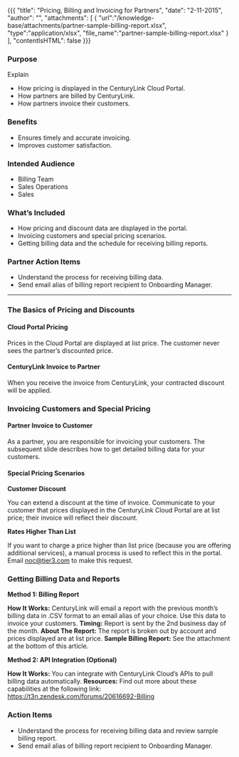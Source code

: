 {{{
  "title": "Pricing, Billing and Invoicing for Partners",
  "date": "2-11-2015",
  "author": "",
  "attachments": [
    {
      "url":"/knowledge-base/attachments/partner-sample-billing-report.xlsx",
      "type":"application/xlsx",
      "file_name":"partner-sample-billing-report.xlsx"
    }
  ],
  "contentIsHTML": false
}}}

### Purpose

Explain
* How pricing is displayed in the CenturyLink Cloud Portal.
* How partners are billed by CenturyLink. 
* How partners invoice their customers.

### Benefits
* Ensures timely and accurate invoicing.
* Improves customer satisfaction.

### Intended Audience
* Billing Team
* Sales Operations
* Sales

### What’s Included
* How pricing and discount data are displayed in the portal. 
* Invoicing customers and special pricing scenarios.
* Getting billing data and the schedule for receiving billing reports.

### Partner Action Items
* Understand the process for receiving billing data.
* Send email alias of billing report recipient to Onboarding Manager.

---

### The Basics of Pricing and Discounts

#### Cloud Portal Pricing

Prices in the Cloud Portal are displayed at list price. The customer never sees the partner’s discounted price.

#### CenturyLink Invoice to Partner

When you receive the invoice from CenturyLink, your contracted discount will be applied.

### Invoicing Customers and Special Pricing

#### Partner Invoice to Customer

As a partner, you are responsible for invoicing your customers. The subsequent slide describes how to get detailed billing data for your customers. 

#### Special Pricing Scenarios

**Customer Discount**

You can extend a discount at the time of invoice. Communicate to your customer that prices displayed in the CenturyLink Cloud Portal are at list price; their invoice will reflect their discount. 

**Rates Higher Than List**

If you want to charge a price higher than list price (because you are offering additional services), a manual process is used to reflect this in the portal.  Email noc@tier3.com to make this request. 

### Getting Billing Data and Reports

**Method 1: Billing Report**

**How It Works:** CenturyLink will email a report with the previous month’s billing data in .CSV format to an email alias of your choice.  Use this data to invoice your customers. 
**Timing:** Report is sent by the 2nd business day of the month.
**About The Report:** The report is broken out by account and prices displayed are at list price.
**Sample Billing Report:** See the attachment at the bottom of this article.

**Method 2: API Integration (Optional)**

**How It Works:** You can integrate with CenturyLink Cloud’s APIs to pull billing data automatically. 
**Resources:** Find out more about these capabilities at the following link: https://t3n.zendesk.com/forums/20616692-Billing


### Action Items

* Understand the process for receiving billing data and review sample billing report.
* Send email alias of billing report recipient to Onboarding Manager.

